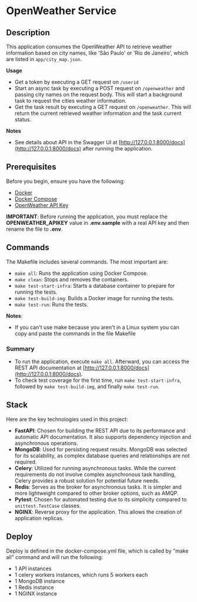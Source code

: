 # OpenWeather Service

## Description

This application consumes the OpenWeather API to retrieve weather information based on city names, like 'São Paulo' or 'Rio de Janeiro', which are listed in `app/city_map.json`.

**Usage**

- Get a token by executing a GET request on `/userid`
- Start an async task by executing a POST request on `/openweather` and passing city names on the request body. This will start a background task to request the cities weather information.
- Get the task result by executing a GET request on `/openweather`. This will return the current retrieved weather information and the task current status. 

**Notes**

- See details about API in the Swagger UI at [http://127.0.0.1:8000/docs](http://127.0.0.1:8000/docs) after running the application.

## Prerequisites

Before you begin, ensure you have the following:

- [Docker](https://docs.docker.com/get-docker/)
- [Docker Compose](https://docs.docker.com/compose/install/)
- [OpenWeather API Key](https://home.openweathermap.org/api_keys)

**IMPORTANT**: Before running the application, you must replace the **OPENWEATHER_APIKEY** value in **.env.sample** with a real API key and then rename the file to **.env**.

## Commands

The Makefile includes several commands. The most important are:

- `make all`: Runs the application using Docker Compose.
- `make clean`: Stops and removes the containers.
- `make test-start-infra`: Starts a database container to prepare for running the tests.
- `make test-build-img`: Builds a Docker image for running the tests.
- `make test-run`: Runs the tests.

**Notes**: 
- If you can't use make because you aren't in a Linux system you can copy and paste the commands in the file Makefile

### Summary

- To run the application, execute `make all`. Afterward, you can access the REST API documentation at [http://127.0.0.1:8000/docs](http://127.0.0.1:8000/docs).
- To check test coverage for the first time, run `make test-start-infra`, followed by `make test-build-img`, and finally `make test-run`.

## Stack

Here are the key technologies used in this project:

- **FastAPI**: Chosen for building the REST API due to its performance and automatic API documentation. It also supports dependency injection and asynchronous operations.
- **MongoDB**: Used for persisting request results. MongoDB was selected for its scalability, as complex database queries and relationships are not required.
- **Celery**: Utilized for running asynchronous tasks. While the current requirements do not involve complex asynchronous task handling, Celery provides a robust solution for potential future needs.
- **Redis**: Serves as the broker for asynchronous tasks. It is simpler and more lightweight compared to other broker options, such as AMQP.
- **Pytest**: Chosen for automated testing due to its simplicity compared to `unittest.TestCase` classes.
- **NGINX**: Reverse proxy for the application. This allows the creation of application replicas.

## Deploy
Deploy is defined in the docker-compose.yml file, which is called by "make all" command and will run the following:
- 1 API instances
- 1 celery workers instances, which runs 5 workers each
- 1 MongoDB instance
- 1 Redis instance
- 1 NGINX instance